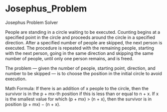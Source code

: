 # Josephus_Problem
Josephus Problem Solver

People are standing in a circle waiting to be executed. Counting begins at a specified point in the circle and proceeds around the circle in a specified direction. After a specified number of people are skipped, the next person is executed. The procedure is repeated with the remaining people, starting with the next person, going in the same direction and skipping the same number of people, until only one person remains, and is freed.

The problem — given the number of people, starting point, direction, and number to be skipped — is to choose the position in the initial circle to avoid execution.

Math Formula:
If there is an addition of x people to the circle, then the survivor is in the p + mx-th position if this is less than or equal to n + x. If x is the smallest value for which (p + mx) > (n + x), then the survivor is in position (p + mx) − (n + x).
